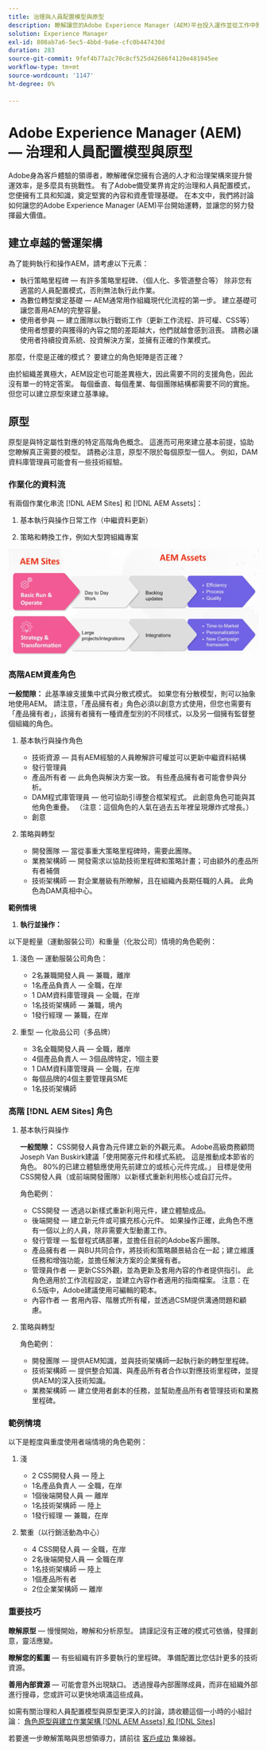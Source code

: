 ```yaml
---
title: 治理與人員配置模型與原型
description: 瞭解讓您的Adobe Experience Manager (AEM)平台投入運作並從工作中獲取最大價值的方法。
solution: Experience Manager
exl-id: 808ab7a6-5ec5-4bbd-9a6e-cfc0b447430d
duration: 283
source-git-commit: 9fef4b77a2c70c8cf525d42686f4120e481945ee
workflow-type: tm+mt
source-wordcount: '1147'
ht-degree: 0%

---
```


# Adobe Experience Manager (AEM) — 治理和人員配置模型與原型

Adobe身為客戶體驗的領導者，瞭解確保您擁有合適的人才和治理架構來提升營運效率，是多麼具有挑戰性。 有了Adobe備受業界肯定的治理和人員配置模式，您便擁有工具和知識，奠定堅實的內容和資產管理基礎。 在本文中，我們將討論如何讓您的Adobe Experience Manager (AEM)平台開始運轉，並讓您的努力發揮最大價值。

## 建立卓越的營運架構

為了能夠執行和操作AEM，請考慮以下元素：

* 執行策略里程碑 — 有許多策略里程碑、（個人化、多管道整合等） 除非您有適當的人員配置模式，否則無法執行此作業。
* 為數位轉型奠定基礎 — AEM通常用作組織現代化流程的第一步。 建立基礎可讓您善用AEM的完整容量。
* 使用者參與 — 建立團隊以執行戰術工作（更新工作流程、許可權、CSS等） 使用者想要的與獲得的內容之間的差距越大，他們就越會感到沮喪。 請務必讓使用者持續投資系統、投資解決方案，並擁有正確的作業模式。

那麼，什麼是正確的模式？ 要建立的角色矩陣是否正確？

由於組織差異極大，AEM設定也可能差異極大，因此需要不同的支援角色，因此沒有單一的特定答案。 每個垂直、每個產業、每個團隊結構都需要不同的實施。 但您可以建立原型來建立基準線。

## 原型

原型是與特定屬性對應的特定高階角色概念。 這進而可用來建立基本前提，協助您瞭解真正需要的模型。 請務必注意，原型不限於每個原型一個人。 例如，DAM資料庫管理員可能會有一些技術經驗。

### 作業化的資料流

有兩個作業化串流 [!DNL AEM Sites] 和 [!DNL AEM Assets]：

1. 基本執行與操作日常工作（中繼資料更新）

1. 策略和轉換工作，例如大型跨組織專案

![作業化資料流](assets/streams-of-operationalization.png)

### 高階AEM資產角色

**一般間隙：** 此基準線支援集中式與分散式模式。 如果您有分散模型，則可以抽象地使用AEM。 請注意，「產品擁有者」角色必須以創意方式使用，但您也需要有「產品擁有者」，該擁有者擁有一種資產型別的不同樣式，以及另一個擁有監督整個組織的角色。

1. 基本執行與操作角色

   * 技術資源 — 具有AEM經驗的人員瞭解許可權並可以更新中繼資料結構
   * 發行管理員
   * 產品所有者 — 此角色與解決方案一致。 有些產品擁有者可能會參與分析。
   * DAM程式庫管理員 — 他可協助引導整合框架程式。 此創意角色可能與其他角色重疊。 （注意：這個角色的人氣在過去五年裡呈現爆炸式增長。）
   * 創意

1. 策略與轉型

   * 開發團隊 — 當從事重大策略里程碑時，需要此團隊。
   * 業務架構師 — 開發需求以協助技術里程碑和策略計畫；可由額外的產品所有者補償
   * 技術架構師 — 對企業層級有所瞭解，且在組織內長期任職的人員。 此角色為DAM真相中心。

**範例情境**

1. **執行並操作：**

以下是輕量（運動服裝公司）和重量（化妝公司）情境的角色範例：

1. 淺色 — 運動服裝公司角色：

   * 2名兼職開發人員 — 兼職，離岸
   * 1名產品負責人 — 全職，在岸
   * 1 DAM資料庫管理員 — 全職，在岸
   * 1名技術架構師 — 兼職，境內
   * 1發行經理 — 兼職，在岸

1. 重型 — 化妝品公司（多品牌）

   * 3名全職開發人員 — 全職，離岸
   * 4個產品負責人 — 3個品牌特定，1個主要
   * 1 DAM資料庫管理員 — 全職，在岸
   * 每個品牌的4個主要管理員SME
   * 1名技術架構師

### 高階 [!DNL AEM Sites] 角色

1. 基本執行與操作

   **一般間隙：** CSS開發人員會為元件建立新的外觀元素。 Adobe高級商務顧問Joseph Van Buskirk建議「使用開塞元件和樣式系統。 這是推動成本節省的角色。 80%的已建立體驗應使用先前建立的或核心元件完成。」 目標是使用CSS開發人員（或前端開發團隊）以新樣式重新利用核心或自訂元件。

   角色範例：

   * CSS開發 — 透過以新樣式重新利用元件，建立體驗成品。
   * 後端開發 — 建立新元件或可擴充核心元件。 如果操作正確，此角色不應有一個以上的人員，除非需要大型動畫工作。
   * 發行管理 — 監督程式碼部署，並擔任目前的Adobe客戶團隊。
   * 產品擁有者 — 與BU共同合作，將技術和策略願景結合在一起；建立維護任務和增強功能，並擔任解決方案的企業擁有者。
   * 管理員作者 — 更新CSS外觀，並為更新及套用內容的作者提供指引。 此角色適用於工作流程設定，並建立內容作者適用的指南檔案。 注意：在6.5版中，Adobe建議使用可編輯的範本。
   * 內容作者 — 套用內容、階層式所有權，並透過CSM提供溝通問題和顧慮。

1. 策略與轉型

   角色範例：

   * 開發團隊 — 提供AEM知識，並與技術架構師一起執行新的轉型里程碑。
   * 技術架構師 — 提供整合知識、與產品所有者合作以對應技術里程碑，並提供AEM的深入技術知識。
   * 業務架構師 — 建立使用者劇本的任務，並幫助產品所有者管理技術和業務里程碑。

### 範例情境

以下是輕度與重度使用者端情境的角色範例：

1. 淺

   * 2 CSS開發人員 — 陸上
   * 1名產品負責人 — 全職，在岸
   * 1個後端開發人員 — 離岸
   * 1名技術架構師 — 陸上
   * 1發行經理 — 兼職，在岸

1. 繁重（以行銷活動為中心）

   * 4 CSS開發人員 — 全職，在岸
   * 2名後端開發人員 — 全職在岸
   * 1名技術架構師 — 陸上
   * 1個產品所有者
   * 2位企業架構師 — 離岸

### 重要技巧

**瞭解原型**  — 慢慢開始，瞭解和分析原型。 請謹記沒有正確的模式可依循，發揮創意，靈活應變。

**瞭解您的藍圖**  — 有些組織有許多要執行的里程碑。 準備配置比您估計更多的技術資源。

**善用內部資源**  — 可能會意外出現缺口。 透過搜尋內部團隊成員，而非在組織外部進行搜尋，您或許可以更快地填滿這些成員。

如需有關治理和人員配置模型與原型更深入的討論，請收聽這個一小時的小組討論： [角色原型與建立作業架構 [!DNL AEM Assets] 和 [!DNL Sites]](https://adobecustomersuccess.adobeconnect.com/p8ml5nmy0758mp4/)

若要進一步瞭解策略與思想領導力，請前往 [客戶成功](https://experienceleague.adobe.com/docs/customer-success/customer-success/overview.html) 集線器。
